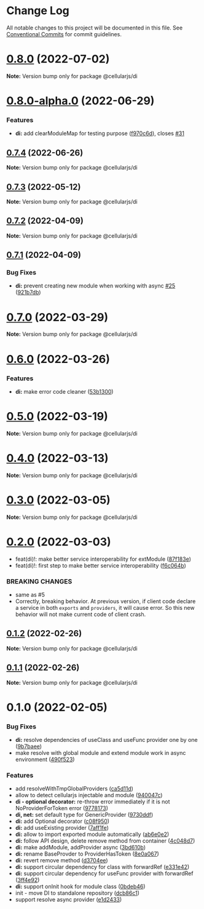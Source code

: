 # Change Log

All notable changes to this project will be documented in this file.
See [Conventional Commits](https://conventionalcommits.org) for commit guidelines.

# [0.8.0](https://github.com/cellularjs/cellularjs/compare/v0.8.0-alpha.0...v0.8.0) (2022-07-02)

**Note:** Version bump only for package @cellularjs/di





# [0.8.0-alpha.0](https://github.com/cellularjs/cellularjs/compare/v0.7.4...v0.8.0-alpha.0) (2022-06-29)


### Features

* **di:** add clearModuleMap for testing purpose ([f970c6d](https://github.com/cellularjs/cellularjs/commit/f970c6dd24e5dd6378cd1504a3c560ae20fa22b0)), closes [#31](https://github.com/cellularjs/cellularjs/issues/31)





## [0.7.4](https://github.com/cellularjs/cellularjs/compare/v0.7.3...v0.7.4) (2022-06-26)

**Note:** Version bump only for package @cellularjs/di






## [0.7.3](https://github.com/cellularjs/cellularjs/compare/v0.7.2...v0.7.3) (2022-05-12)

**Note:** Version bump only for package @cellularjs/di





## [0.7.2](https://github.com/cellularjs/cellularjs/compare/v0.7.1...v0.7.2) (2022-04-09)

**Note:** Version bump only for package @cellularjs/di





## [0.7.1](https://github.com/cellularjs/cellularjs/compare/v0.7.0...v0.7.1) (2022-04-09)


### Bug Fixes

* **di:** prevent creating new module when working with async [#25](https://github.com/cellularjs/cellularjs/issues/25) ([921b7db](https://github.com/cellularjs/cellularjs/commit/921b7db2802f2cafd012636d277c1c1a0379b6a3))





# [0.7.0](https://github.com/cellularjs/cellularjs/compare/v0.6.0...v0.7.0) (2022-03-29)

**Note:** Version bump only for package @cellularjs/di





# [0.6.0](https://github.com/cellularjs/cellularjs/compare/v0.5.0...v0.6.0) (2022-03-26)


### Features

* **di:** make error code cleaner ([53b1300](https://github.com/cellularjs/cellularjs/commit/53b1300699d932f625dd45195f842a5dc5c2a4d9))






# [0.5.0](https://github.com/cellularjs/cellularjs/compare/v0.4.0...v0.5.0) (2022-03-19)

**Note:** Version bump only for package @cellularjs/di






# [0.4.0](https://github.com/cellularjs/cellularjs/compare/v0.3.0...v0.4.0) (2022-03-13)

**Note:** Version bump only for package @cellularjs/di





# [0.3.0](https://github.com/cellularjs/cellularjs/compare/v0.2.0...v0.3.0) (2022-03-05)

**Note:** Version bump only for package @cellularjs/di






# [0.2.0](https://github.com/cellularjs/cellularjs/compare/v0.1.2...v0.2.0) (2022-03-03)


* feat(di)!: make better service interoperability for extModule ([87f183e](https://github.com/cellularjs/cellularjs/commit/87f183e97afdd0e6e818edcc5423604deea22b3c))
* feat(di)!: first step to make better service interoperability ([f6c064b](https://github.com/cellularjs/cellularjs/commit/f6c064bf6ccca43e31cd2cee0eeee1796633d75f))


### BREAKING CHANGES

* same as #5
* Correctly, breaking behavior. At previous version, if client code declare a service in both `exports` and `providers`, it will cause error. So this new behavior will not make current code of client crash.






## [0.1.2](https://github.com/cellularjs/cellularjs/compare/v0.1.1...v0.1.2) (2022-02-26)

**Note:** Version bump only for package @cellularjs/di





## [0.1.1](https://github.com/cellularjs/cellularjs/compare/v0.1.0...v0.1.1) (2022-02-26)

**Note:** Version bump only for package @cellularjs/di






# 0.1.0 (2022-02-05)


### Bug Fixes

* **di:** resolve dependencies of useClass and useFunc provider one by one ([9b7baee](https://github.com/cellularjs/cellularjs/commit/9b7baeed183cfafb3086f762253d9287ae8116cd))
* make resolve with global module and extend module work in async environment ([490f523](https://github.com/cellularjs/cellularjs/commit/490f5238286b3fdff85b51cb475de3dc4dc4d97a))


### Features

* add resolveWithTmpGlobalProviders ([ca5d11d](https://github.com/cellularjs/cellularjs/commit/ca5d11dff50c1288df0481cddfe566e0f5591689))
* allow to detect cellularjs injectable and module ([940047c](https://github.com/cellularjs/cellularjs/commit/940047cf02fd1777f5e7c19b8ab20c19ee66282d))
* **di - optional decorator:** re-throw error immediately if it is not NoProviderForToken error ([9778173](https://github.com/cellularjs/cellularjs/commit/9778173f1974610d610529c6549cc847b707b552))
* **di, net:** set default type for GenericProvider ([9730ddf](https://github.com/cellularjs/cellularjs/commit/9730ddf5d0cb765767e52907e281543b41a7cdd7))
* **di:** add Optional decorator ([c08f950](https://github.com/cellularjs/cellularjs/commit/c08f9500eff8df0924016d73b418dcd4354b6c54))
* **di:** add useExisting provider ([7aff1fe](https://github.com/cellularjs/cellularjs/commit/7aff1fe0547a4509f0ece8a18b054452843c0727))
* **di:** allow to import exported module automatically ([ab6e0e2](https://github.com/cellularjs/cellularjs/commit/ab6e0e21e82dacc65f2c0bcd1abd4f96c336c78f))
* **di:** follow API design, delete remove method from container ([4c048d7](https://github.com/cellularjs/cellularjs/commit/4c048d7e123a759a6ffbf0b24fca5115528ca18a))
* **di:** make addModule, addProvider async ([3bd610b](https://github.com/cellularjs/cellularjs/commit/3bd610bc7a9ce9cbc733416ee2fa961adc63fc10))
* **di:** rename BaseProvder to ProviderHasToken ([8e0a067](https://github.com/cellularjs/cellularjs/commit/8e0a067e6e941bc04ebfc7c5f3a6afd88a69a960))
* **di:** revert remove method ([d3704ee](https://github.com/cellularjs/cellularjs/commit/d3704eed21d47ae48e23ca6871a7a992cb57ee5c))
* **di:** support circular dependency for class with forwardRef ([e331e42](https://github.com/cellularjs/cellularjs/commit/e331e42eb9bdd08e4eb5fd1c65fd4f4c7bb40b98))
* **di:** support circular dependency for useFunc provider with forwardRef ([3ff4e92](https://github.com/cellularjs/cellularjs/commit/3ff4e920aec49aeca95fa7a9ad3e47c2fef3ca6f))
* **di:** support onInit hook for module class ([0bdeb46](https://github.com/cellularjs/cellularjs/commit/0bdeb463f28c49a8bc311ea566c12683f9a1635b))
* init - move DI to standalone repository ([dcb86c1](https://github.com/cellularjs/cellularjs/commit/dcb86c1bd772c5a5f7a619001dca30aa29a07e27))
* support resolve async provider ([e1d2433](https://github.com/cellularjs/cellularjs/commit/e1d24337a859a35e1b481a48499c16e3734ff160))
